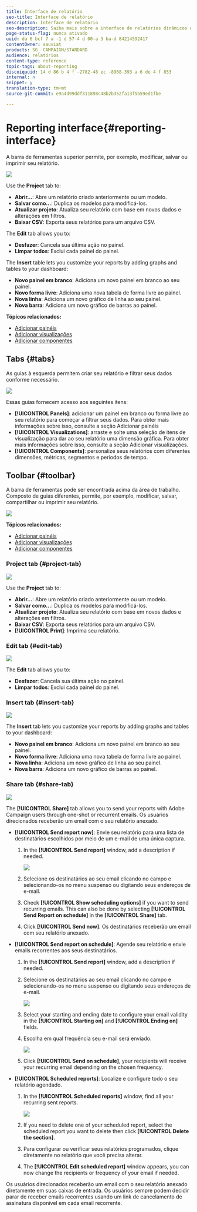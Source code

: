 ```yaml
---
title: Interface de relatório
seo-title: Interface de relatório
description: Interface de relatório
seo-description: Saiba mais sobre a interface de relatórios dinâmicos e como navegar pelas diferentes guias e menus.
page-status-flag: nunca ativado
uuid: da 6 bcf 7 a -1 d 57-4 d 00-a 3 ba-d 84214592417
contentOwner: sauviat
products: SG_ CAMPAIGN/STANDARD
audience: relatórios
content-type: reference
topic-tags: about-reporting
discoiquuid: 14 d 86 b 4 f -2782-48 ec -8968-393 a 6 de 4 f 853
internal: n
snippet: y
translation-type: tm+mt
source-git-commit: e9a4d99ddf311898c48b2b352fa13f5b59ed1fbe

---
```



# Reporting interface{#reporting-interface}

A barra de ferramentas superior permite, por exemplo, modificar, salvar ou imprimir seu relatório.

![](assets/dynamic_report_toolbar.png)

Use the **Project** tab to:

* **Abrir…**: Abre um relatório criado anteriormente ou um modelo.
* **Salvar como…**: Duplica os modelos para modificá-los.
* **Atualizar projeto**: Atualiza seu relatório com base em novos dados e alterações em filtros.
* **Baixar CSV**: Exporta seus relatórios para um arquivo CSV.

The **Edit** tab allows you to:

* **Desfazer**: Cancela sua última ação no painel.
* **Limpar todos**: Exclui cada painel do painel.

The **Insert** table lets you customize your reports by adding graphs and tables to your dashboard:

* **Novo painel em branco**: Adiciona um novo painel em branco ao seu painel.
* **Novo forma livre**: Adiciona uma nova tabela de forma livre ao painel.
* **Nova linha**: Adiciona um novo gráfico de linha ao seu painel.
* **Nova barra**: Adiciona um novo gráfico de barras ao painel.

**Tópicos relacionados:**

* [Adicionar painéis](../../reporting/using/adding-panels.md)
* [Adicionar visualizações](../../reporting/using/adding-visualizations.md)
* [Adicionar componentes](../../reporting/using/adding-components.md)

## Tabs {#tabs}

As guias à esquerda permitem criar seu relatório e filtrar seus dados conforme necessário.

![](assets/dynamic_report_interface.png)

Essas guias fornecem acesso aos seguintes itens:

* **[!UICONTROL Panels]**: adicionar um painel em branco ou forma livre ao seu relatório para começar a filtrar seus dados. Para obter mais informações sobre isso, consulte a seção Adicionar painéis
* **[!UICONTROL Visualizations]**: arraste e solte uma seleção de itens de visualização para dar ao seu relatório uma dimensão gráfica. Para obter mais informações sobre isso, consulte a seção Adicionar visualizações.
* **[!UICONTROL Components]**: personalize seus relatórios com diferentes dimensões, métricas, segmentos e períodos de tempo.

## Toolbar {#toolbar}

A barra de ferramentas pode ser encontrada acima da área de trabalho. Composto de guias diferentes, permite, por exemplo, modificar, salvar, compartilhar ou imprimir seu relatório.

![](assets/dynamic_report_toolbar.png)

**Tópicos relacionados:**

* [Adicionar painéis](../../reporting/using/adding-panels.md)
* [Adicionar visualizações](../../reporting/using/adding-visualizations.md)
* [Adicionar componentes](../../reporting/using/adding-components.md)

### Project tab {#project-tab}

![](assets/tab_project.png)

Use the **Project** tab to:

* **Abrir…**: Abre um relatório criado anteriormente ou um modelo.
* **Salvar como…**: Duplica os modelos para modificá-los.
* **Atualizar projeto**: Atualiza seu relatório com base em novos dados e alterações em filtros.
* **Baixar CSV**: Exporta seus relatórios para um arquivo CSV.
* **[!UICONTROL Print]**: Imprima seu relatório.

### Edit tab {#edit-tab}

![](assets/tab_edit.png)

The **Edit** tab allows you to:

* **Desfazer**: Cancela sua última ação no painel.
* **Limpar todos**: Exclui cada painel do painel.

### Insert tab {#insert-tab}

![](assets/tab_insert.png)

The **Insert** tab lets you customize your reports by adding graphs and tables to your dashboard:

* **Novo painel em branco**: Adiciona um novo painel em branco ao seu painel.
* **Novo forma livre**: Adiciona uma nova tabela de forma livre ao painel.
* **Nova linha**: Adiciona um novo gráfico de linha ao seu painel.
* **Nova barra**: Adiciona um novo gráfico de barras ao painel.

### Share tab {#share-tab}

![](assets/tab_share_1.png)

The **[!UICONTROL Share]** tab allows you to send your reports with Adobe Campaign users through one-shot or recurrent emails. Os usuários direcionados receberão um email com o seu relatório anexado.

* **[!UICONTROL Send report now]**: Envie seu relatório para uma lista de destinatários escolhidos por meio de um e-mail de uma única captura.

   1. In the **[!UICONTROL Send report]** window, add a description if needed.

      ![](assets/tab_share_4.png)

   1. Selecione os destinatários ao seu email clicando no campo e selecionando-os no menu suspenso ou digitando seus endereços de e-mail.
   1. Check **[!UICONTROL Show scheduling options]** if you want to send recurring emails. This can also be done by selecting **[!UICONTROL Send Report on schedule]** in the **[!UICONTROL Share]** tab.
   1. Click **[!UICONTROL Send now]**. Os destinatários receberão um email com seu relatório anexado.

* **[!UICONTROL Send report on schedule]**: Agende seu relatório e envie emails recorrentes aos seus destinatários.

   1. In the **[!UICONTROL Send report]** window, add a description if needed.
   1. Selecione os destinatários ao seu email clicando no campo e selecionando-os no menu suspenso ou digitando seus endereços de e-mail.

      ![](assets/tab_share_5.png)

   1. Select your starting and ending date to configure your email validity in the **[!UICONTROL Starting on]** and **[!UICONTROL Ending on]** fields.
   1. Escolha em qual frequência seu e-mail será enviado.

      ![](assets/tab_share_2.png)

   1. Click **[!UICONTROL Send on schedule]**, your recipients will receive your recurring email depending on the chosen frequency.

* **[!UICONTROL Scheduled reports]**: Localize e configure todo o seu relatório agendado.

   1. In the **[!UICONTROL Scheduled reports]** window, find all your recurring sent reports.

      ![](assets/tab_share_3.png)

   1. If you need to delete one of your scheduled report, select the scheduled report you want to delete then click **[!UICONTROL Delete the section]**.
   1. Para configurar ou verificar seus relatórios programados, clique diretamente no relatório que você precisa alterar.
   1. The **[!UICONTROL Edit scheduled report]** window appears, you can now change the recipients or frequency of your email if needed.

Os usuários direcionados receberão um email com o seu relatório anexado diretamente em suas caixas de entrada. Os usuários sempre podem decidir parar de receber emails recorrentes usando um link de cancelamento de assinatura disponível em cada email recorrente.
